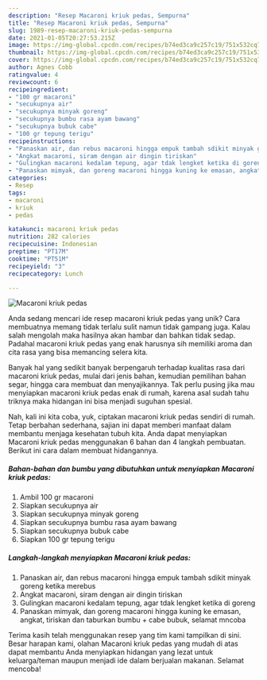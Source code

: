 ```yaml
---
description: "Resep Macaroni kriuk pedas, Sempurna"
title: "Resep Macaroni kriuk pedas, Sempurna"
slug: 1989-resep-macaroni-kriuk-pedas-sempurna
date: 2021-01-05T20:27:53.215Z
image: https://img-global.cpcdn.com/recipes/b74ed3ca9c257c19/751x532cq70/macaroni-kriuk-pedas-foto-resep-utama.jpg
thumbnail: https://img-global.cpcdn.com/recipes/b74ed3ca9c257c19/751x532cq70/macaroni-kriuk-pedas-foto-resep-utama.jpg
cover: https://img-global.cpcdn.com/recipes/b74ed3ca9c257c19/751x532cq70/macaroni-kriuk-pedas-foto-resep-utama.jpg
author: Agnes Cobb
ratingvalue: 4
reviewcount: 6
recipeingredient:
- "100 gr macaroni"
- "secukupnya air"
- "secukupnya minyak goreng"
- "secukupnya bumbu rasa ayam bawang"
- "secukupnya bubuk cabe"
- "100 gr tepung terigu"
recipeinstructions:
- "Panaskan air, dan rebus macaroni hingga empuk tambah sdikit minyak goreng ketika merebus"
- "Angkat macaroni, siram dengan air dingin tiriskan"
- "Gulingkan macaroni kedalam tepung, agar tdak lengket ketika di goreng"
- "Panaskan mimyak, dan goreng macaroni hingga kuning ke emasan, angkat, tiriskan dan taburkan bumbu + cabe bubuk, selamat mncoba"
categories:
- Resep
tags:
- macaroni
- kriuk
- pedas

katakunci: macaroni kriuk pedas 
nutrition: 282 calories
recipecuisine: Indonesian
preptime: "PT17M"
cooktime: "PT51M"
recipeyield: "3"
recipecategory: Lunch

---
```



![Macaroni kriuk pedas](https://img-global.cpcdn.com/recipes/b74ed3ca9c257c19/751x532cq70/macaroni-kriuk-pedas-foto-resep-utama.jpg)

Anda sedang mencari ide resep macaroni kriuk pedas yang unik? Cara membuatnya memang tidak terlalu sulit namun tidak gampang juga. Kalau salah mengolah maka hasilnya akan hambar dan bahkan tidak sedap. Padahal macaroni kriuk pedas yang enak harusnya sih memiliki aroma dan cita rasa yang bisa memancing selera kita.

Banyak hal yang sedikit banyak berpengaruh terhadap kualitas rasa dari macaroni kriuk pedas, mulai dari jenis bahan, kemudian pemilihan bahan segar, hingga cara membuat dan menyajikannya. Tak perlu pusing jika mau menyiapkan macaroni kriuk pedas enak di rumah, karena asal sudah tahu triknya maka hidangan ini bisa menjadi suguhan spesial.




Nah, kali ini kita coba, yuk, ciptakan macaroni kriuk pedas sendiri di rumah. Tetap berbahan sederhana, sajian ini dapat memberi manfaat dalam membantu menjaga kesehatan tubuh kita. Anda dapat menyiapkan Macaroni kriuk pedas menggunakan 6 bahan dan 4 langkah pembuatan. Berikut ini cara dalam membuat hidangannya.

<!--inarticleads1-->

##### Bahan-bahan dan bumbu yang dibutuhkan untuk menyiapkan Macaroni kriuk pedas:

1. Ambil 100 gr macaroni
1. Siapkan secukupnya air
1. Siapkan secukupnya minyak goreng
1. Siapkan secukupnya bumbu rasa ayam bawang
1. Siapkan secukupnya bubuk cabe
1. Siapkan 100 gr tepung terigu




<!--inarticleads2-->

##### Langkah-langkah menyiapkan Macaroni kriuk pedas:

1. Panaskan air, dan rebus macaroni hingga empuk tambah sdikit minyak goreng ketika merebus
1. Angkat macaroni, siram dengan air dingin tiriskan
1. Gulingkan macaroni kedalam tepung, agar tdak lengket ketika di goreng
1. Panaskan mimyak, dan goreng macaroni hingga kuning ke emasan, angkat, tiriskan dan taburkan bumbu + cabe bubuk, selamat mncoba




Terima kasih telah menggunakan resep yang tim kami tampilkan di sini. Besar harapan kami, olahan Macaroni kriuk pedas yang mudah di atas dapat membantu Anda menyiapkan hidangan yang lezat untuk keluarga/teman maupun menjadi ide dalam berjualan makanan. Selamat mencoba!
